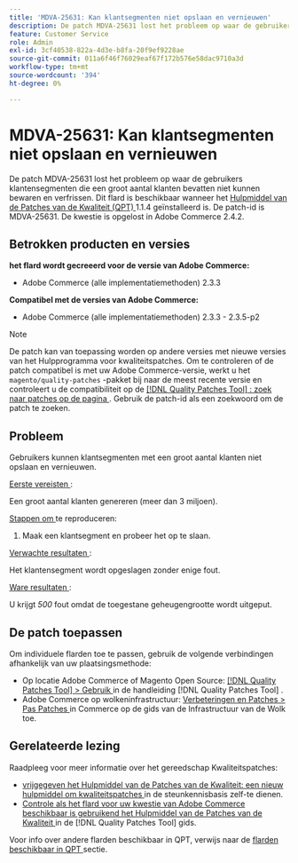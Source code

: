 ```yaml
---
title: 'MDVA-25631: Kan klantsegmenten niet opslaan en vernieuwen'
description: De patch MDVA-25631 lost het probleem op waar de gebruikers klantensegmenten die een groot aantal klanten bevatten niet kunnen bewaren en verfrissen. Deze patch is beschikbaar wanneer [Quality Patches Tool (QPT)] (https://experienceleague.adobe.com/nl/docs/commerce-operations/tools/quality-patches-tool/quality-patches-tool-to-self-serve-quality-patches) 1.1.4 is geïnstalleerd. De patch-id is MDVA-25631. De kwestie is opgelost in Adobe Commerce 2.4.2.
feature: Customer Service
role: Admin
exl-id: 3cf40538-822a-4d3e-b8fa-20f9ef9228ae
source-git-commit: 011a6f46f76029eaf67f172b576e58dac9710a3d
workflow-type: tm+mt
source-wordcount: '394'
ht-degree: 0%

---
```


# MDVA-25631: Kan klantsegmenten niet opslaan en vernieuwen

De patch MDVA-25631 lost het probleem op waar de gebruikers klantensegmenten die een groot aantal klanten bevatten niet kunnen bewaren en verfrissen. Dit flard is beschikbaar wanneer het [ Hulpmiddel van de Patches van de Kwaliteit (QPT) ](https://experienceleague.adobe.com/nl/docs/commerce-operations/tools/quality-patches-tool/quality-patches-tool-to-self-serve-quality-patches) 1.1.4 geïnstalleerd is. De patch-id is MDVA-25631. De kwestie is opgelost in Adobe Commerce 2.4.2.

## Betrokken producten en versies

**het flard wordt gecreeerd voor de versie van Adobe Commerce:**

* Adobe Commerce (alle implementatiemethoden) 2.3.3

**Compatibel met de versies van Adobe Commerce:**

* Adobe Commerce (alle implementatiemethoden) 2.3.3 - 2.3.5-p2

>[!NOTE]
>
>De patch kan van toepassing worden op andere versies met nieuwe versies van het Hulpprogramma voor kwaliteitspatches. Om te controleren of de patch compatibel is met uw Adobe Commerce-versie, werkt u het `magento/quality-patches` -pakket bij naar de meest recente versie en controleert u de compatibiliteit op de [[!DNL Quality Patches Tool] : zoek naar patches op de pagina ](https://experienceleague.adobe.com/nl/docs/commerce-operations/tools/quality-patches-tool/quality-patches-tool-to-self-serve-quality-patches) . Gebruik de patch-id als een zoekwoord om de patch te zoeken.

## Probleem

Gebruikers kunnen klantsegmenten met een groot aantal klanten niet opslaan en vernieuwen.

<u> Eerste vereisten </u>:

Een groot aantal klanten genereren (meer dan 3 miljoen).

<u> Stappen om </u> te reproduceren:

1. Maak een klantsegment en probeer het op te slaan.

<u> Verwachte resultaten </u>:

Het klantensegment wordt opgeslagen zonder enige fout.

<u> Ware resultaten </u>:

U krijgt *500* fout omdat de toegestane geheugengrootte wordt uitgeput.

## De patch toepassen

Om individuele flarden toe te passen, gebruik de volgende verbindingen afhankelijk van uw plaatsingsmethode:

* Op locatie Adobe Commerce of Magento Open Source: [[!DNL Quality Patches Tool] > Gebruik ](/help/tools/quality-patches-tool/usage.md) in de handleiding [!DNL Quality Patches Tool] .
* Adobe Commerce op wolkeninfrastructuur: [ Verbeteringen en Patches > Pas Patches ](https://experienceleague.adobe.com/docs/commerce-cloud-service/user-guide/develop/upgrade/apply-patches.html?lang=nl-NL) in Commerce op de gids van de Infrastructuur van de Wolk toe.

## Gerelateerde lezing

Raadpleeg voor meer informatie over het gereedschap Kwaliteitspatches:

* [ vrijgegeven het Hulpmiddel van de Patches van de Kwaliteit: een nieuw hulpmiddel om kwaliteitspatches ](https://experienceleague.adobe.com/nl/docs/commerce-operations/tools/quality-patches-tool/quality-patches-tool-to-self-serve-quality-patches) in de steunkennisbasis zelf-te dienen.
* [ Controle als het flard voor uw kwestie van Adobe Commerce beschikbaar is gebruikend het Hulpmiddel van de Patches van de Kwaliteit ](/help/tools/quality-patches-tool/patches-available-in-qpt/check-patch-for-magento-issue-with-magento-quality-patches.md) in de [!DNL Quality Patches Tool] gids.

Voor info over andere flarden beschikbaar in QPT, verwijs naar de [ flarden beschikbaar in QPT ](https://support.magento.com/hc/en-us/sections/360010506631-Patches-available-in-MQP-tool-) sectie.
